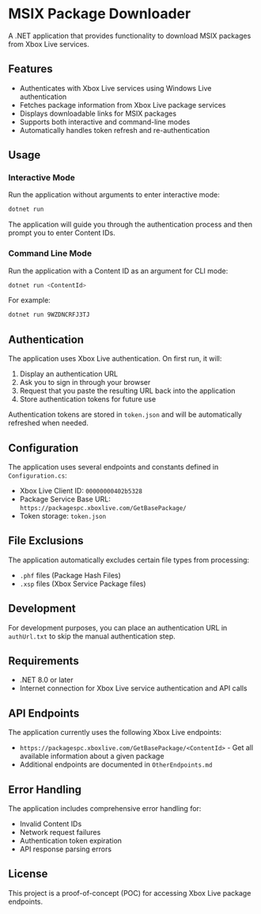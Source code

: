 # MSIX Package Downloader

A .NET application that provides functionality to download MSIX packages from Xbox Live services.

## Features

- Authenticates with Xbox Live services using Windows Live authentication
- Fetches package information from Xbox Live package services
- Displays downloadable links for MSIX packages
- Supports both interactive and command-line modes
- Automatically handles token refresh and re-authentication

## Usage

### Interactive Mode

Run the application without arguments to enter interactive mode:

```bash
dotnet run
```

The application will guide you through the authentication process and then prompt you to enter Content IDs.

### Command Line Mode

Run the application with a Content ID as an argument for CLI mode:

```bash
dotnet run <ContentId>
```

For example:
```bash
dotnet run 9WZDNCRFJ3TJ
```

## Authentication

The application uses Xbox Live authentication. On first run, it will:

1. Display an authentication URL
2. Ask you to sign in through your browser
3. Request that you paste the resulting URL back into the application
4. Store authentication tokens for future use

Authentication tokens are stored in `token.json` and will be automatically refreshed when needed.

## Configuration

The application uses several endpoints and constants defined in `Configuration.cs`:

- Xbox Live Client ID: `00000000402b5328`
- Package Service Base URL: `https://packagespc.xboxlive.com/GetBasePackage/`
- Token storage: `token.json`

## File Exclusions

The application automatically excludes certain file types from processing:
- `.phf` files (Package Hash Files)
- `.xsp` files (Xbox Service Package files)

## Development

For development purposes, you can place an authentication URL in `authUrl.txt` to skip the manual authentication step.

## Requirements

- .NET 8.0 or later
- Internet connection for Xbox Live service authentication and API calls

## API Endpoints

The application currently uses the following Xbox Live endpoints:

- `https://packagespc.xboxlive.com/GetBasePackage/<ContentId>` - Get all available information about a given package
- Additional endpoints are documented in `OtherEndpoints.md`

## Error Handling

The application includes comprehensive error handling for:

- Invalid Content IDs
- Network request failures
- Authentication token expiration
- API response parsing errors

## License

This project is a proof-of-concept (POC) for accessing Xbox Live package endpoints.